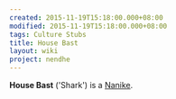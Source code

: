 ```yaml
---
created: 2015-11-19T15:18:00.000+08:00
modified: 2015-11-19T15:18:00.000+08:00
tags: Culture Stubs
title: House Bast
layout: wiki
project: nendhe
---
```


**House Bast** ('Shark') is a [Nanike](/content/kyahida_wiki/wiki/Nanike).